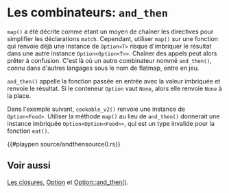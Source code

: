# Les combinateurs: `and_then`

`map()` a été décrite comme étant un moyen de chaîner les directives pour simplifier les déclarations `match`. Cependant, utiliser `map()` sur une fonction qui renvoie déjà une instance de `Option<T>` risque d'imbriquer le résultat dans une autre instance `Option<Option<T>>`. Chaîner des appels peut alors prêter à confusion. C'est là où un autre combinateur nommé `and_then()`, connu dans d'autres langages sous le nom de flatmap, entre en jeu.

`and_then()` appelle la fonction passée en entrée avec la valeur imbriquée et renvoie le résultat. Si le conteneur `Option` vaut `None`, alors elle renvoie `None` à la place.

Dans l'exemple suivant, `cookable_v2()` renvoie une instance de `Option<Food>`. Utiliser la méthode `map()` au lieu de `and_then()` donnerait une instance imbriquée `Option<Option<Food>>`, qui est un type invalide pour la fonction `eat()`.

{{#playpen source/andthensource0.rs}}

## Voir aussi

[Les closures][closures], [Option][option] et [Option::and_then()][andthen].

[closures]: ../chapitre8/closures.html
[option]: https://doc.rust-lang.org/std/option/enum.Option.html
[andthen]: https://doc.rust-lang.org/std/option/enum.Option.html#method.and_then

